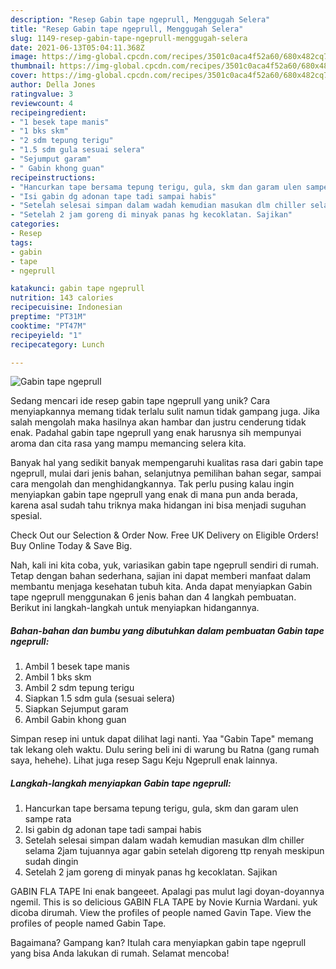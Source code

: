```yaml
---
description: "Resep Gabin tape ngeprull, Menggugah Selera"
title: "Resep Gabin tape ngeprull, Menggugah Selera"
slug: 1149-resep-gabin-tape-ngeprull-menggugah-selera
date: 2021-06-13T05:04:11.368Z
image: https://img-global.cpcdn.com/recipes/3501c0aca4f52a60/680x482cq70/gabin-tape-ngeprull-foto-resep-utama.jpg
thumbnail: https://img-global.cpcdn.com/recipes/3501c0aca4f52a60/680x482cq70/gabin-tape-ngeprull-foto-resep-utama.jpg
cover: https://img-global.cpcdn.com/recipes/3501c0aca4f52a60/680x482cq70/gabin-tape-ngeprull-foto-resep-utama.jpg
author: Della Jones
ratingvalue: 3
reviewcount: 4
recipeingredient:
- "1 besek tape manis"
- "1 bks skm"
- "2 sdm tepung terigu"
- "1.5 sdm gula sesuai selera"
- "Sejumput garam"
- " Gabin khong guan"
recipeinstructions:
- "Hancurkan tape bersama tepung terigu, gula, skm dan garam ulen sampe rata"
- "Isi gabin dg adonan tape tadi sampai habis"
- "Setelah selesai simpan dalam wadah kemudian masukan dlm chiller selama 2jam tujuannya agar gabin setelah digoreng ttp renyah meskipun sudah dingin"
- "Setelah 2 jam goreng di minyak panas hg kecoklatan. Sajikan"
categories:
- Resep
tags:
- gabin
- tape
- ngeprull

katakunci: gabin tape ngeprull 
nutrition: 143 calories
recipecuisine: Indonesian
preptime: "PT31M"
cooktime: "PT47M"
recipeyield: "1"
recipecategory: Lunch

---
```



![Gabin tape ngeprull](https://img-global.cpcdn.com/recipes/3501c0aca4f52a60/680x482cq70/gabin-tape-ngeprull-foto-resep-utama.jpg)

Sedang mencari ide resep gabin tape ngeprull yang unik? Cara menyiapkannya memang tidak terlalu sulit namun tidak gampang juga. Jika salah mengolah maka hasilnya akan hambar dan justru cenderung tidak enak. Padahal gabin tape ngeprull yang enak harusnya sih mempunyai aroma dan cita rasa yang mampu memancing selera kita.

Banyak hal yang sedikit banyak mempengaruhi kualitas rasa dari gabin tape ngeprull, mulai dari jenis bahan, selanjutnya pemilihan bahan segar, sampai cara mengolah dan menghidangkannya. Tak perlu pusing kalau ingin menyiapkan gabin tape ngeprull yang enak di mana pun anda berada, karena asal sudah tahu triknya maka hidangan ini bisa menjadi suguhan spesial.

Check Out our Selection &amp; Order Now. Free UK Delivery on Eligible Orders! Buy Online Today &amp; Save Big.


Nah, kali ini kita coba, yuk, variasikan gabin tape ngeprull sendiri di rumah. Tetap dengan bahan sederhana, sajian ini dapat memberi manfaat dalam membantu menjaga kesehatan tubuh kita. Anda dapat menyiapkan Gabin tape ngeprull menggunakan 6 jenis bahan dan 4 langkah pembuatan. Berikut ini langkah-langkah untuk menyiapkan hidangannya.

<!--inarticleads1-->

##### Bahan-bahan dan bumbu yang dibutuhkan dalam pembuatan Gabin tape ngeprull:

1. Ambil 1 besek tape manis
1. Ambil 1 bks skm
1. Ambil 2 sdm tepung terigu
1. Siapkan 1.5 sdm gula (sesuai selera)
1. Siapkan Sejumput garam
1. Ambil  Gabin khong guan


Simpan resep ini untuk dapat dilihat lagi nanti. Yaa &#34;Gabin Tape&#34; memang tak lekang oleh waktu. Dulu sering beli ini di warung bu Ratna (gang rumah saya, hehehe). Lihat juga resep Sagu Keju Ngeprull enak lainnya. 

<!--inarticleads2-->

##### Langkah-langkah menyiapkan Gabin tape ngeprull:

1. Hancurkan tape bersama tepung terigu, gula, skm dan garam ulen sampe rata
1. Isi gabin dg adonan tape tadi sampai habis
1. Setelah selesai simpan dalam wadah kemudian masukan dlm chiller selama 2jam tujuannya agar gabin setelah digoreng ttp renyah meskipun sudah dingin
1. Setelah 2 jam goreng di minyak panas hg kecoklatan. Sajikan


GABIN FLA TAPE Ini enak bangeeet. Apalagi pas mulut lagi doyan-doyannya ngemil. This is so delicious GABIN FLA TAPE by Novie Kurnia Wardani. yuk dicoba dirumah. View the profiles of people named Gavin Tape. View the profiles of people named Gabin Tape. 

Bagaimana? Gampang kan? Itulah cara menyiapkan gabin tape ngeprull yang bisa Anda lakukan di rumah. Selamat mencoba!

